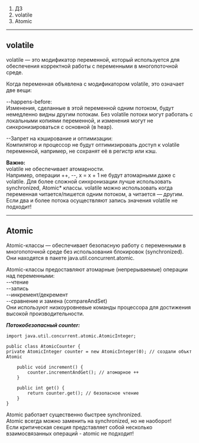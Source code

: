 1. ДЗ
2. volatile
3. Atomic

----
volatile
--
volatile — это модификатор переменной, который используется для обеспечения корректной работы с переменными в
многопоточной среде.

Когда переменная объявлена с модификатором volatile, это означает две вещи:

--happens-before:  
Изменения, сделанные в этой переменной одним потоком, 
будут немедленно видны другим потокам. 
Без volatile потоки могут работать с локальными копиями переменной, 
и изменения могут не синхронизироваться с основной (в heap).

--Запрет на кэширование и оптимизации:  
Компилятор и процессор не будут оптимизировать доступ к volatile переменной,
например, не сохранят её в регистр или кэш.

**Важно:**  
volatile не обеспечивает атомарности.  
Например, операции ++, --, x = x + 1 не будут атомарными даже с volatile.
Для более сложной синхронизации лучше использовать synchronized, Atomic* классы.
volatile можно использовать когда переменная читается/пишется одним потоком, 
а читается — другим. Если два и более потока осуществляют 
запись значения volatile не подходит!

---

Atomic
--
Atomic-классы — обеспечивает безопасную работу с переменными в многопоточной 
среде без использования блокировок (synchronized).  
Они находятся в пакете java.util.concurrent.atomic.

Atomic-классы предоставляют атомарные (непрерываемые) операции над 
переменными:  
--чтение  
--запись  
--инкремент/декремент  
--сравнение и замена (compareAndSet)  
Они используют низкоуровневые команды процессора для достижения 
высокой производительности.

***Потокобезопасный counter:***
```
import java.util.concurrent.atomic.AtomicInteger;

public class AtomicCounter {
private AtomicInteger counter = new AtomicInteger(0); // создали объкт Atomic

    public void increment() {
        counter.incrementAndGet(); // атомарное ++
    }

    public int get() {
        return counter.get(); // безопасное чтение
    }
}
```

Atomic работает существенно быстрее synchronized.  
Atomic всегда можно заменить на synchronized, но не наоборот!  
Если критическая секция представляет собой несколько 
взаимосвязанных операций - atomic не подходит!